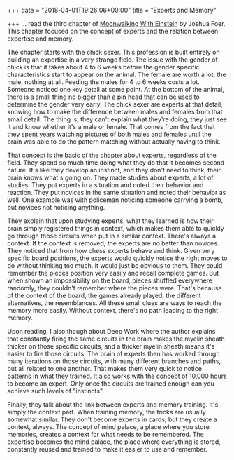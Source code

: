 +++
date = "2018-04-01T19:26:06+00:00"
title = "Experts and Memory"

+++
... read the third chapter of [Moonwalking With Einstein](https://www.amazon.com/Moonwalking-Einstein-Science-Remembering-Everything/dp/0143120530/ref=as_sl_pc_qf_sp_asin_til?tag=grochat-20&linkCode=w00&linkId=ed04a2458b6b056f6788ee21e5ceb646&creativeASIN=0143120530) by Joshua Foer. This chapter focused on the concept of experts and the relation between expertise and memory.

The chapter starts with the chick sexer. This profession is built entirely on building an expertise in a very strange field. The issue with the gender of chick is that it takes about 4 to 6 weeks before the gender specific characteristics start to appear on the animal. The female are worth a lot, the male, nothing at all. Feeding the males for 4 to 6 weeks costs a lot. Someone noticed one key detail at some point. At the bottom of the animal, there is a small thing no bigger than a pin head that can be used to determine the gender very early. The chick sexer are experts at that detail, knowing how to make the difference between males and females from that small detail. The thing is, they can't explain what they're doing, they just see it and know whether it's a male or female. That comes from the fact that they spent years watching pictures of both males and females until the brain was able to do the pattern matching without actually having to think.

That concept is the basic of the chapter about experts, regardless of the field. They spend so much time doing what they do that it becomes second nature. It's like they develop an instinct, and they don't need to think, their brain knows what's going on. They made studies about experts, a lot of studies. They put experts in a situation and noted their behavior and reaction. They put novices in the same situation and noted their behavior as well. One example was with policeman noticing someone carrying a bomb, but novices not noticing anything.

They explain that upon studying experts, what they learned is how their brain simply registered things in context, which makes them able to quickly go through those circuits when put in a similar context. There's always a context. If the context is removed, the experts are no better than novices. They noticed that from how chess experts behave and think. Given very specific board positions, the experts would quickly notice the right moves to do without thinking too much. It would just be obvious to them. They could remember the pieces position very easily and recall complete games. But when shown an impossibility on the board, pieces shuffled everywhere randomly, they couldn't remember where the pieces were. That's because of the context of the board, the games already played, the different alternatives, the resemblances. All these small clues are ways to reach the memory more easily. Without context, there's no path leading to the right memory.

Upon reading, I also though about Deep Work where the author explains that constantly firing the same circuits in the brain makes the myelin sheath thicker on those specific circuits, and a thicker myelin sheath means it's easier to fire those circuits. The brain of experts then has worked through many iterations on those circuits, with many different branches and paths, but all related to one another. That makes them very quick to notice patterns in what they trained. It also works with the concept of 10,000 hours to become an expert. Only once the circuits are trained enough can you achieve such levels of "instincts".

Finally, they talk about the link between experts and memory training. It's simply the context part. When training memory, the tricks are usually somewhat similar. They don't become experts in cards, but they create a context, always. The concept of mind palace, a place where you store memories, creates a context for what needs to be remembered. The expertise becomes the mind palace, the place where everything is stored, constantly reused and trained to make it easier to use and remember.
